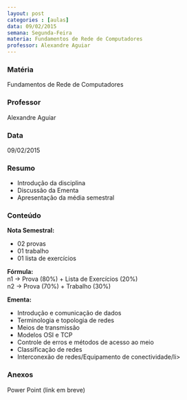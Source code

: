 ```yaml
---
layout: post
categories : [aulas]
data: 09/02/2015
semana: Segunda-Feira
materia: Fundamentos de Rede de Computadores
professor: Alexandre Aguiar
---
```


<h3 class="page-header">Matéria</h3>
Fundamentos de Rede de Computadores

<h3 class="page-header">Professor</h3>
Alexandre Aguiar

<h3 class="page-header">Data</h3>
09/02/2015

<h3 class="page-header">Resumo</h3>
<ul>
      <li>Introdução da disciplina</li>
      <li>Discussão da Ementa</li>
      <li>Apresentação da média semestral</li>
</ul>

<h3 class="page-header">Conteúdo</h3>
<strong>Nota Semestral:</strong> <br/>
<ul>
      <li>02 provas</li>
      <li>01 trabalho</li>
      <li>01 lista de exercícios</li>
</ul>

<strong>Fórmula:</strong> <br/>
n1 -> Prova (80%) + Lista de Exercícios (20%) <br/>
n2 -> Prova (70%) + Trabalho (30%) <br/>

<strong>Ementa:</strong> <br/>
<ul>
      <li>Introdução e comunicação de dados</li>
      <li>Terminologia e topologia de redes</li>
      <li>Meios de transmissão</li>
      <li>Modelos OSI e TCP</li>
      <li>Controle de erros e métodos de acesso ao meio</li>
      <li>Classificação de redes</li>
      <li>Interconexão de redes/Equipamento de conectividade/li>
</ul>

<h3 class="page-header">Anexos</h3>
Power Point (link em breve)

